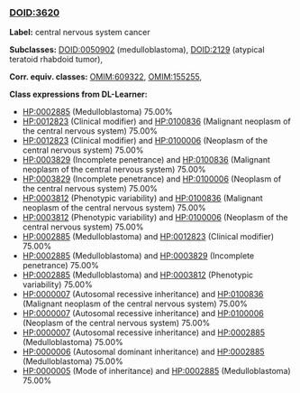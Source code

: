 
### [DOID:3620](http://purl.obolibrary.org/obo/DOID_3620)
**Label:** central nervous system cancer

**Subclasses:** [DOID:0050902](http://purl.obolibrary.org/obo/DOID_0050902) (medulloblastoma), [DOID:2129](http://purl.obolibrary.org/obo/DOID_2129) (atypical teratoid rhabdoid tumor), 

**Corr. equiv. classes:** [OMIM:609322](http://purl.obolibrary.org/obo/OMIM_609322), [OMIM:155255](http://purl.obolibrary.org/obo/OMIM_155255), 

**Class expressions from DL-Learner:**

- [HP:0002885](http://purl.obolibrary.org/obo/HP_0002885) (Medulloblastoma) 75.00%
- [HP:0012823](http://purl.obolibrary.org/obo/HP_0012823) (Clinical modifier) and [HP:0100836](http://purl.obolibrary.org/obo/HP_0100836) (Malignant neoplasm of the central nervous system) 75.00%
- [HP:0012823](http://purl.obolibrary.org/obo/HP_0012823) (Clinical modifier) and [HP:0100006](http://purl.obolibrary.org/obo/HP_0100006) (Neoplasm of the central nervous system) 75.00%
- [HP:0003829](http://purl.obolibrary.org/obo/HP_0003829) (Incomplete penetrance) and [HP:0100836](http://purl.obolibrary.org/obo/HP_0100836) (Malignant neoplasm of the central nervous system) 75.00%
- [HP:0003829](http://purl.obolibrary.org/obo/HP_0003829) (Incomplete penetrance) and [HP:0100006](http://purl.obolibrary.org/obo/HP_0100006) (Neoplasm of the central nervous system) 75.00%
- [HP:0003812](http://purl.obolibrary.org/obo/HP_0003812) (Phenotypic variability) and [HP:0100836](http://purl.obolibrary.org/obo/HP_0100836) (Malignant neoplasm of the central nervous system) 75.00%
- [HP:0003812](http://purl.obolibrary.org/obo/HP_0003812) (Phenotypic variability) and [HP:0100006](http://purl.obolibrary.org/obo/HP_0100006) (Neoplasm of the central nervous system) 75.00%
- [HP:0002885](http://purl.obolibrary.org/obo/HP_0002885) (Medulloblastoma) and [HP:0012823](http://purl.obolibrary.org/obo/HP_0012823) (Clinical modifier) 75.00%
- [HP:0002885](http://purl.obolibrary.org/obo/HP_0002885) (Medulloblastoma) and [HP:0003829](http://purl.obolibrary.org/obo/HP_0003829) (Incomplete penetrance) 75.00%
- [HP:0002885](http://purl.obolibrary.org/obo/HP_0002885) (Medulloblastoma) and [HP:0003812](http://purl.obolibrary.org/obo/HP_0003812) (Phenotypic variability) 75.00%
- [HP:0000007](http://purl.obolibrary.org/obo/HP_0000007) (Autosomal recessive inheritance) and [HP:0100836](http://purl.obolibrary.org/obo/HP_0100836) (Malignant neoplasm of the central nervous system) 75.00%
- [HP:0000007](http://purl.obolibrary.org/obo/HP_0000007) (Autosomal recessive inheritance) and [HP:0100006](http://purl.obolibrary.org/obo/HP_0100006) (Neoplasm of the central nervous system) 75.00%
- [HP:0000007](http://purl.obolibrary.org/obo/HP_0000007) (Autosomal recessive inheritance) and [HP:0002885](http://purl.obolibrary.org/obo/HP_0002885) (Medulloblastoma) 75.00%
- [HP:0000006](http://purl.obolibrary.org/obo/HP_0000006) (Autosomal dominant inheritance) and [HP:0002885](http://purl.obolibrary.org/obo/HP_0002885) (Medulloblastoma) 75.00%
- [HP:0000005](http://purl.obolibrary.org/obo/HP_0000005) (Mode of inheritance) and [HP:0002885](http://purl.obolibrary.org/obo/HP_0002885) (Medulloblastoma) 75.00%


